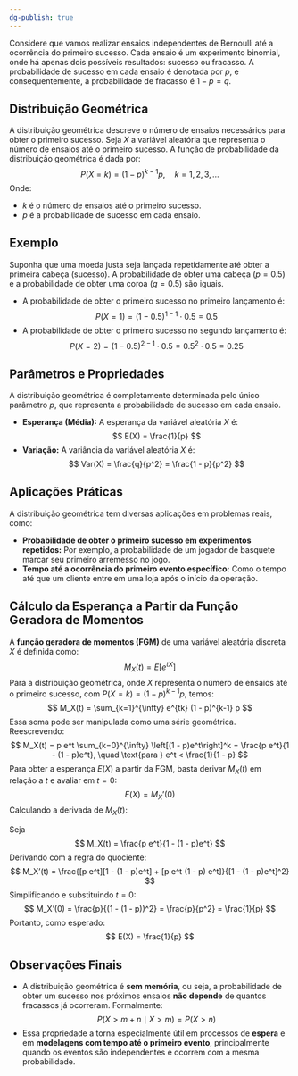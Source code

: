 ```yaml
---
dg-publish: true
---
```


Considere que vamos realizar ensaios independentes de Bernoulli até a ocorrência do primeiro sucesso. Cada ensaio é um experimento binomial, onde há apenas dois possíveis resultados: sucesso ou fracasso. A probabilidade de sucesso em cada ensaio é denotada por $p$, e consequentemente, a probabilidade de fracasso é $1 - p = q$.

## Distribuição Geométrica

A distribuição geométrica descreve o número de ensaios necessários para obter o primeiro sucesso. Seja $X$ a variável aleatória que representa o número de ensaios até o primeiro sucesso. A função de probabilidade da distribuição geométrica é dada por:
$$
P(X = k) = (1 - p)^{k-1}p, \quad k = 1, 2, 3, \ldots
$$
Onde:

- $k$ é o número de ensaios até o primeiro sucesso.
- $p$ é a probabilidade de sucesso em cada ensaio.

## Exemplo

Suponha que uma moeda justa seja lançada repetidamente até obter a primeira cabeça (sucesso). A probabilidade de obter uma cabeça ($p = 0.5$) e a probabilidade de obter uma coroa ($q = 0.5$) são iguais.

- A probabilidade de obter o primeiro sucesso no primeiro lançamento é:
$$
  P(X = 1) = (1 - 0.5)^{1-1} \cdot 0.5 = 0.5
$$
- A probabilidade de obter o primeiro sucesso no segundo lançamento é:
$$
  P(X = 2) = (1 - 0.5)^{2-1} \cdot 0.5 = 0.5^2 \cdot 0.5 = 0.25
$$
## Parâmetros e Propriedades

A distribuição geométrica é completamente determinada pelo único parâmetro $p$, que representa a probabilidade de sucesso em cada ensaio.

- **Esperança (Média):** A esperança da variável aleatória $X$ é:
$$
  E(X) = \frac{1}{p}
$$
- **Variação:** A variância da variável aleatória $X$ é:
$$
  Var(X) = \frac{q}{p^2} = \frac{1 - p}{p^2}
$$
## Aplicações Práticas

A distribuição geométrica tem diversas aplicações em problemas reais, como:

- **Probabilidade de obter o primeiro sucesso em experimentos repetidos:** Por exemplo, a probabilidade de um jogador de basquete marcar seu primeiro arremesso no jogo.
- **Tempo até a ocorrência do primeiro evento específico:** Como o tempo até que um cliente entre em uma loja após o início da operação.

## Cálculo da Esperança a Partir da Função Geradora de Momentos

A **função geradora de momentos (FGM)** de uma variável aleatória discreta $X$ é definida como:
$$
M_X(t) = E[e^{tX}]
$$
Para a distribuição geométrica, onde $X$ representa o número de ensaios até o primeiro sucesso, com $P(X = k) = (1 - p)^{k-1}p$, temos:
$$
M_X(t) = \sum_{k=1}^{\infty} e^{tk} (1 - p)^{k-1} p
$$
Essa soma pode ser manipulada como uma série geométrica. Reescrevendo:
$$
M_X(t) = p e^t \sum_{k=0}^{\infty} \left[(1 - p)e^t\right]^k = \frac{p e^t}{1 - (1 - p)e^t}, \quad \text{para } e^t < \frac{1}{1 - p}
$$
Para obter a esperança $E(X)$ a partir da FGM, basta derivar $M_X(t)$ em relação a $t$ e avaliar em $t = 0$:
$$
E(X) = M_X’(0)
$$
Calculando a derivada de $M_X(t)$:

Seja
$$
M_X(t) = \frac{p e^t}{1 - (1 - p)e^t}
$$
Derivando com a regra do quociente:
$$
M_X’(t) = \frac{[p e^t][1 - (1 - p)e^t] + [p e^t (1 - p) e^t]}{[1 - (1 - p)e^t]^2}
$$
Simplificando e substituindo $t = 0$:
$$
M_X’(0) = \frac{p}{(1 - (1 - p))^2} = \frac{p}{p^2} = \frac{1}{p}
$$
Portanto, como esperado:
$$
E(X) = \frac{1}{p}
$$
## **Observações Finais**

- A distribuição geométrica é **sem memória**, ou seja, a probabilidade de obter um sucesso nos próximos ensaios **não depende** de quantos fracassos já ocorreram. Formalmente:
$$
    P(X > m + n \mid X > m) = P(X > n)
$$
- Essa propriedade a torna especialmente útil em processos de **espera** e em **modelagens com tempo até o primeiro evento**, principalmente quando os eventos são independentes e ocorrem com a mesma probabilidade.
